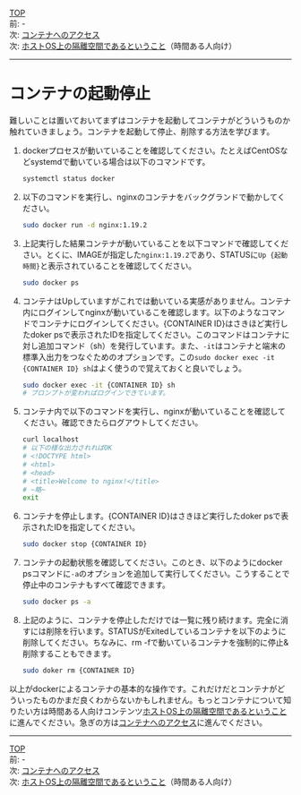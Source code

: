 [TOP](../README.md)   
前: -  
次: [コンテナへのアクセス](./container-access.md)  
次: [ホストOS上の隔離空間であるということ](./container-feature-isolation.md)（時間ある人向け）

---

# コンテナの起動停止

難しいことは置いておいてまずはコンテナを起動してコンテナがどういうものか触れていきましょう。コンテナを起動して停止、削除する方法を学びます。

1. dockerプロセスが動いていることを確認してください。たとえばCentOSなどsystemdで動いている場合は以下のコマンドです。
   ``` sh
   systemctl status docker
   ```

2. 以下のコマンドを実行し、nginxのコンテナをバックグランドで動かしてください。
   ``` sh
   sudo docker run -d nginx:1.19.2
   ```

3. 上記実行した結果コンテナが動いていることを以下コマンドで確認してください。とくに、IMAGEが指定した``nginx:1.19.2``であり、STATUSに``Up {起動時間}``と表示されていることを確認してください。
   ``` sh
   sudo docker ps
   ```

4. コンテナはUpしていますがこれでは動いている実感がありません。コンテナ内にログインしてnginxが動いているこを確認します。以下のようなコマンドでコンテナにログインしてください。{CONTAINER ID}はさきほど実行したdoker psで表示されたIDを指定してください。このコマンドはコンテナに対し追加コマンド（sh）を発行しています。また、``-it``はコンテナと端末の標準入出力をつなぐためのオプションです。この``sudo docker exec -it {CONTAINER ID} sh``はよく使うので覚えておくと良いでしょう。
   ``` sh
   sudo docker exec -it {CONTAINER ID} sh
   # プロンプトが変わればログインできています。
   ```

5. コンテナ内で以下のコマンドを実行し、nginxが動いていることを確認してください。確認できたらログアウトしてください。
   ``` sh
   curl localhost
   # 以下の様な出力されればOK
   # <!DOCTYPE html>
   # <html>
   # <head>
   # <title>Welcome to nginx!</title>
   # ~略~
   exit
   ```

6. コンテナを停止します。{CONTAINER ID}はさきほど実行したdoker psで表示されたIDを指定してください。
   ``` sh
   sudo docker stop {CONTAINER ID}
   ```

7. コンテナの起動状態を確認してください。このとき、以下のようにdocker psコマンドに``-a``のオプションを追加して実行してください。こうすることで停止中のコンテナもすべて確認できます。
   ``` sh
   sudo docker ps -a
   ```

8. 上記のように、コンテナを停止しただけでは一覧に残り続けます。完全に消すには削除を行います。STATUSがExitedしているコンテナを以下のように削除してください。ちなみに、rm -fで動いているコンテナを強制的に停止&削除することもできます。
   ``` sh
   sudo doker rm {CONTAINER ID}
   ```

以上がdockerによるコンテナの基本的な操作です。これだけだとコンテナがどういったものかまだ良くわからないかもしれません。もっとコンテナについて知りたい方は時間ある人向けコンテンツ[ホストOS上の隔離空間であるということ](./container-feature-isolation.md)に進んでください。急ぎの方は[コンテナへのアクセス](./container-access.md)に進んでください。

--- 

[TOP](../README.md)   
前: -  
次: [コンテナへのアクセス](./container-access.md)  
次: [ホストOS上の隔離空間であるということ](./container-feature-isolation.md)（時間ある人向け）
